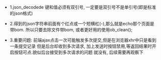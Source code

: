 - 1.json_decodede 键和值必须有双引号, 一定要是双引号不是单引号(即是标准的json格式)

- 2.得到的json字符串前面有个红点或一个短横杠(-),那么就是echo那个页面是带bom.
       所以只要去除文件带bom, 或者更好用的使用ob_clean();
   	
- 3.重要问题: 前端ajax点击一次可能触发多次提交,但是在浏览器xhr中只是看到一条提交记录
   但是后台却收到多次请求, 加上发送时按钮禁用,等返回结果时开启按钮可点.貌似后台接受到多次请求的问题
   就没有, 后续需要再观察下